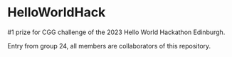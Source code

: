 # HelloWorldHack

#1 prize for CGG challenge of the 2023 Hello World Hackathon Edinburgh. 

Entry from group 24, all members are collaborators of this repository.
